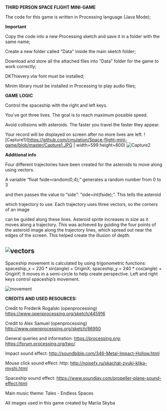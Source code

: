 <b>THIRD PERSON SPACE FLIGHT MINI-GAME</b>

The code for this game is written in Processing language (Java Mode);

<b>Important</b>

Copy the code into a new Processing sketch and save it in a folder with the same name;

Create a new folder called "Data" inside the main sketch folder;

Download and store all the attached files into "Data" folder for the game to work correctly;

DKThievery.vlw font must be installed;

Minim library must be installed in Processing to play audio files;

<b>GAME LOGIC</b>

Control the spaceship with the right and left keys.

You've got three lives. The goal is to reach maximum possible speed.

Avoid collisions with asteroids. The faster you travel the faster they appear.


Your record will be displayed on screen after no more lives are left.
![Capture1](https://github.com/cmulation/Space-flight-mini-game/blob/master/Capture1.JPG | width=599 height=600)
![Capture2](https://github.com/cmulation/Space-flight-mini-game/blob/master/Capture2.JPG)

<b>Additional info</b>

Four different trajectories have been created for the asteroids to move along using vectors.

A variable “float fside=random(0,4);” generates a random number from 0 to 3

and then passes the value to “side”: “side=int(fside);”. This tells the asteroid

which trajectory to use. Each trajectory uses three vectors, so the corners of an image

can be guided along these lines. Asteroid sprite increases in size as it moves along a trajectory.
This was achieved by guiding the four points of the asteroid image along the trajectory lines,
which spread out near the edges of the screen. This helped create the illusion of depth.

![vectors](https://github.com/cmulation/Space-flight-mini-game/blob/master/vectors.png)
-----------------------------------------------------------------------------------------

Spaceship movement is calculated by using trigonometric functions:
spaceship_x = 220 * sin(angle) + OriginX;
spaceship_y = 240 * cos(angle) + OriginY;
It moves in a semi-circle to help create perspective. Left and right keys control
spaceship’s movement.

![movement](https://github.com/cmulation/Space-flight-mini-game/blob/master/movement.png)

<b>CREDITS AND USED RESOURCES:</b>

Credit to Frederik Rogalski (openprocessing) https://www.openprocessing.org/sketch/445916

Credit to Alex Samuel (openprocessing) http://www.openprocessing.org/sketch/66950

General queries and information: https://processing.org; https://forum.processing.org/two/

Impact sound effect: http://soundbible.com/346-Metal-Impact-Hollow.html

Mouse click sound effect: http: http://noisefx.ru/skachat-zvuki-klika-myshi.html

Spaceship sound effect: https://www.soundjay.com/propeller-plane-sound-effect.html

Main music theme: Tales - Endless Spaces

All images used in this game created by Mariia Skyba
